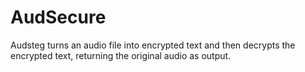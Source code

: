 # AudSecure
Audsteg turns an audio file into encrypted text and then decrypts the encrypted text, returning the original audio as output.
